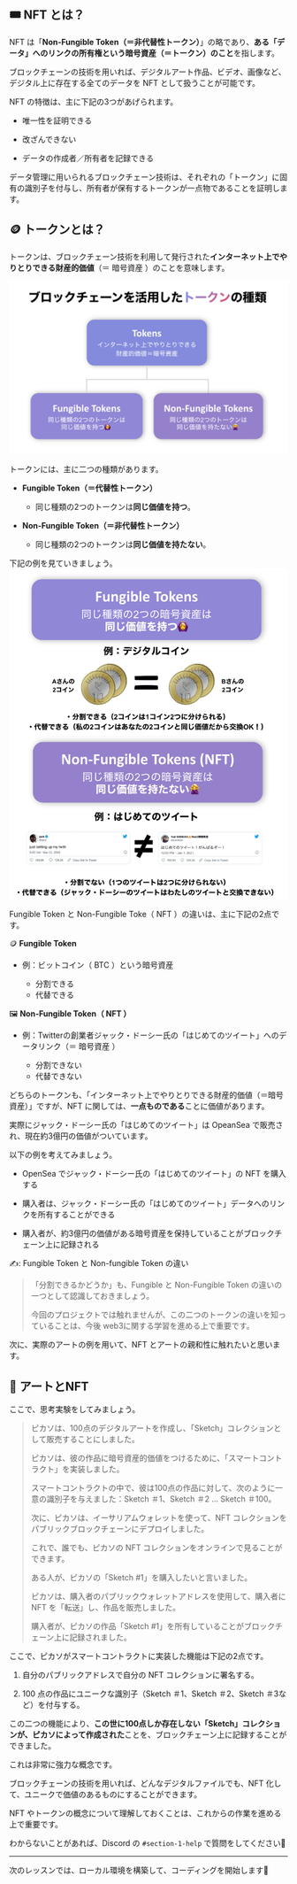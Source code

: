 🎟 NFT とは？
------------------------

NFT は「**Non-Fungible Token（＝非代替性トークン）**」の略であり、**ある「データ」へのリンクの所有権という暗号資産（＝トークン）のこと**を指します。

ブロックチェーンの技術を用いれば、デジタルアート作品、ビデオ、画像など、デジタル上に存在する全てのデータを NFT として扱うことが可能です。

NFT の特徴は、主に下記の3つがあげられます。

- 唯一性を証明できる

- 改ざんできない

- データの作成者／所有者を記録できる

データ管理に用いられるブロックチェーン技術は、それぞれの「トークン」に固有の識別子を付与し、所有者が保有するトークンが一点物であることを証明します。

🪙 トークンとは？
------------------------

トークンは、ブロックチェーン技術を利用して発行された**インターネット上でやりとりできる財産的価値**（＝ 暗号資産 ）のことを意味します。

![](/public/images/ETH-NFT-collection/section-1/1_1_1.png)

トークンには、主に二つの種類があります。
- **Fungible Token（＝代替性トークン）**

	- 同じ種類の2つのトークンは**同じ価値を持つ**。

- **Non-Fungible Token（＝非代替性トークン）**

	-  同じ種類の2つのトークンは**同じ価値を持たない**。

下記の例を見ていきましょう。
![](/public/images/ETH-NFT-collection/section-1/1_1_2.png)

Fungible Token と Non-Fungible Toke（ NFT ）の違いは、主に下記の2点です。

🪙 **Fungible Token**
- 例：ビットコイン（ BTC ）という暗号資産

	- 分割できる
	- 代替できる


🖼 **Non-Fungible Token（ NFT ）**
- 例：Twitterの創業者ジャック・ドーシー氏の「はじめてのツイート」へのデータリンク（＝ 暗号資産 ）

	- 分割できない
	- 代替できない

どちらのトークンも、「インターネット上でやりとりできる財産的価値（＝暗号資産）」ですが、NFT に関しては、**一点ものである**ことに価値があります。

実際にジャック・ドーシー氏の「はじめてのツイート」は OpeanSea で販売され、現在約3億円の価値がついています。

以下の例を考えてみましょう。
- OpenSea でジャック・ドーシー氏の「はじめてのツイート」の NFT を購入する

- 購入者は、ジャック・ドーシー氏の「はじめてのツイート」データへのリンクを所有することができる

- 購入者が、約3億円の価値がある暗号資産を保持していることがブロックチェーン上に記録される

✍️: Fungible Token と Non-fungible Token の違い
> 「分割できるかどうか」も、Fungible と Non-Fungible Token の違いの一つとして認識しておきましょう。
>
> 今回のプロジェクトでは触れませんが、この二つのトークンの違いを知っていることは、今後 web3に関する学習を進める上で重要です。

次に、実際のアートの例を用いて、NFT とアートの親和性に触れたいと思います。

🎨 アートとNFT
------------------------

ここで、思考実験をしてみましょう。

> ピカソは、100点のデジタルアートを作成し、「Sketch」コレクションとして販売することにしました。
>
> ピカソは、彼の作品に暗号資産的価値をつけるために、「スマートコントラクト」を実装しました。
>
> スマートコントラクトの中で、彼は100点の作品に対して、次のように一意の識別子を与えました：Sketch ＃1、Sketch ＃2 ... Sketch ＃100。
>
>次に、ピカソは、イーサリアムウォレットを使って、NFT コレクションをパブリックブロックチェーンにデプロイしました。
>
>これで、誰でも、ピカソの NFT コレクションをオンラインで見ることができます。
>
>ある人が、ピカソの「Sketch #1」を購入したいと言いました。
>
>ピカソは、購入者のパブリックウォレットアドレスを使用して、購入者に NFT を「転送」し、作品を販売しました。
>
> 購入者が、ピカソの作品「Sketch #1」を所有していることがブロックチェーン上に記録されました。

ここで、ピカソがスマートコントラクトに実装した機能は下記の2点です。

1. 自分のパブリックアドレスで自分の NFT コレクションに署名する。

2. 100 点の作品にユニークな識別子（Sketch ＃1、Sketch ＃2、Sketch ＃3など）を付与する。

この二つの機能により、**この世に100点しか存在しない「Sketch」コレクションが、ピカソによって作成された**ことを、ブロックチェーン上に記録することができました。

これは非常に強力な概念です。

ブロックチェーンの技術を用いれば、どんなデジタルファイルでも、NFT 化して、ユニークで価値のあるものにすることができます。

NFT やトークンの概念について理解しておくことは、これからの作業を進める上で重要です。

わからないことがあれば、Discord の `#section-1-help` で質問をしてください👋

------------------
次のレッスンでは、ローカル環境を構築して、コーディングを開始します🎉
